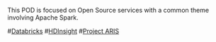 This POD is focused on Open Source services with a common theme involving Apache Spark.

#[Databricks](/Open-Source-POD/Databricks) 
#[HDInsight](/Open-Source-POD/HDInsight)
#[Project ARIS](/Open-Source-POD/Project-ARIS)